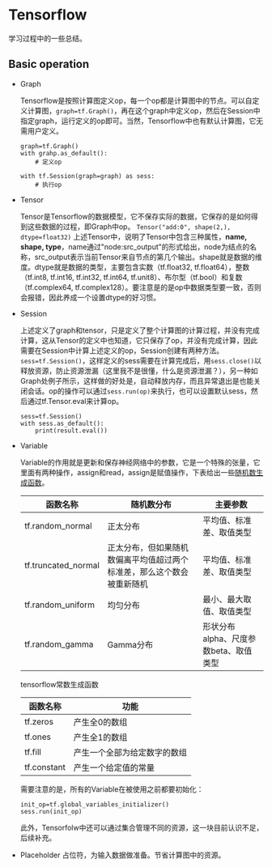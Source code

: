 # Tensorflow

学习过程中的一些总结。

## Basic operation

* Graph

   Tensorflow是按照计算图定义op，每一个op都是计算图中的节点。可以自定义计算图，`graph=tf.Graph()`，再在这个graph中定义op，然后在Session中指定graph，运行定义的op即可。当然，Tensorflow中也有默认计算图，它无需用户定义。
   ```
   graph=tf.Graph()
   with grahp.as_default():
       # 定义op
       
   with tf.Session(graph=graph) as sess:
       # 执行op
   ```
   
* Tensor

   Tensor是Tensorflow的数据模型，它不保存实际的数据，它保存的是如何得到这些数据的过程，即Graph中op。
   `Tensor("add:0", shape(2,), dtype=float32)`
   上述Tensor中，说明了Tensor中包含三种属性，**name, shape, type**，name通过"node:src_output"的形式给出，node为结点的名称，src_output表示当前Tensor来自节点的第几个输出。shape就是数据的维度。dtype就是数据的类型，主要包含实数（tf.float32, tf.float64），整数（tf.int8, tf.int16, tf.int32, tf.int64, tf.unit8）、布尔型（tf.bool）和复数（tf.complex64, tf.complex128）。要注意是的是op中数据类型要一致，否则会报错，因此养成一个设置dtype的好习惯。
   
* Session

   上述定义了graph和tensor，只是定义了整个计算图的计算过程，并没有完成计算，这从Tensor的定义中也知道，它只保存了op，并没有完成计算，因此需要在Session中计算上述定义的op，Session创建有两种方法。`sess=tf.Session()`，这样定义的sess需要在计算完成后，用`sess.close()`以释放资源，防止资源泄漏（这里我不是很懂，什么是资源泄漏？），另一种如Graph处例子所示，这样做的好处是，自动释放内存，而且异常退出是也能关闭会话。op的操作可以通过`sess.run(op)`来执行，也可以设置默认sess，然后通过tf.Tensor.eval来计算op。
   ```
   sess=tf.Session()
   with sess.as_default():
       print(result.eval())
   ```

* Variable

   Variable的作用就是更新和保存神经网络中的参数，它是一个特殊的张量，它里面有两种操作，assign和read，assign是赋值操作，下表给出一些[随机数生成函数](https://tensorflow.google.cn/api_docs/python/tf/random)。
   
   函数名称|随机数分布|主要参数
   -|-|-
   tf.random_normal|正太分布|平均值、标准差、取值类型
   tf.truncated_normal|正太分布，但如果随机数偏离平均值超过两个标准差，那么这个数会被重新随机|平均值、标准差、取值类型
   tf.random_uniform|均匀分布|最小、最大取值、取值类型
   tf.random_gamma|Gamma分布|形状分布alpha、尺度参数beta、取值类型
   
   tensorflow常数生成函数
   
   函数名称|功能
   -|-
   tf.zeros|产生全0的数组
   tf.ones|产生全1的数组
   tf.fill|产生一个全部为给定数字的数组
   tf.constant|产生一个给定值的常量
   
   需要注意的是，所有的Variable在被使用之前都要初始化：
   ```
   init_op=tf.global_variables_initializer()
   sess.run(init_op)
   ```
   
   此外，Tensorfolw中还可以通过集合管理不同的资源，这一块目前认识不足，后续补充。
   
* Placeholder
   占位符，为输入数据做准备。节省计算图中的资源。
